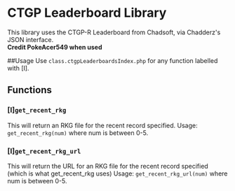 # CTGP Leaderboard Library
This library uses the CTGP-R Leaderboard from Chadsoft, via Chadderz's JSON interface.  
**Credit PokeAcer549 when used**  

##Usage
Use `class.ctgpLeaderboardsIndex.php` for any function labelled with [I].

## Functions

### [I]`get_recent_rkg`
This will return an RKG file for the recent record specified.
Usage: `get_recent_rkg(num)` where num is between 0-5.    

### [I]`get_recent_rkg_url`
This will return the URL for an RKG file for the recent record specified (which is what get_recent_rkg uses)
Usage: `get_recent_rkg_url(num)` where num is between 0-5.    